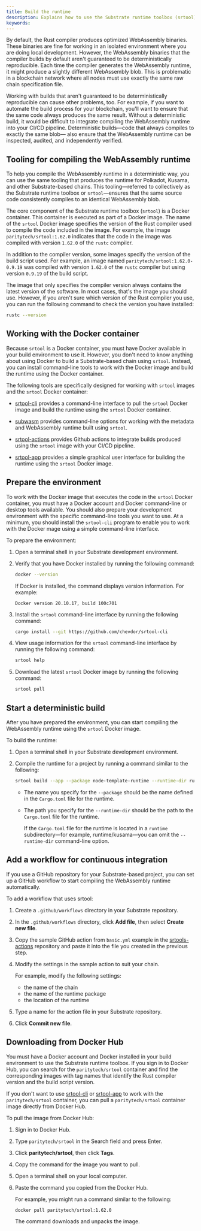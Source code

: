 ```yaml
---
title: Build the runtime
description: Explains how to use the Substrate runtime toolbox (srtool) and Docker to build the WebAssembly runtime for Substrate-based chains.
keywords:
---
```


By default, the Rust compiler produces optimized WebAssembly binaries. 
These binaries are fine for working in an isolated environment where you are doing local development.
However, the WebAssembly binaries that the compiler builds by default aren't guaranteed to be deterministically reproducible.
Each time the compiler generates the WebAssembly runtime, it might produce a slightly different WebAssembly blob. 
This is problematic in a blockchain network where all nodes must use exactly the same raw chain specification file.

Working with builds that aren't guaranteed to be deterministically reproducible can cause other problems, too.
For example, if you want to automate the build process for your blockchain, you'll want to ensure that the same code always produces the same result.
Without a deterministic build, it would be difficult to integrate compiling the WebAssembly runtime into your CI/CD pipeline.
Deterministic builds—code that always compiles to exactly the same blob— also ensure that the WebAssembly runtime can be inspected, audited, and independently verified.

## Tooling for compiling the WebAssembly runtime

To help you compile the WebAssembly runtime in a deterministic way, you can use the same tooling that produces the runtime for Polkadot, Kusama, and other Substrate-based chains.
This tooling—referred to collectively as the Substrate runtime toolbox or `srtool`—ensures that the same source code consistently compiles to an identical WebAssembly blob.

The core component of the Substrate runtime toolbox (`srtool`) is a Docker container.
This container is executed as part of a Docker image.
The name of the `srtool` Docker image specifies the version of the Rust compiler used to compile the code included in the image.
For example, the image `paritytech/srtool:1.62.0` indicates that the code in the image was compiled with version `1.62.0` of the `rustc` compiler.

In addition to the compiler version, some images specify the version of the build script used.
For example, an image named `paritytech/srtool:1.62.0-0.9.19` was compiled with version `1.62.0` of the `rustc` compiler but using version `0.9.19` of the build script.

The image that only specifies the compiler version always contains the latest version of the software.
In most cases, that's the image you should use.
However, if you aren't sure which version of the Rust compiler you use, you can run the following command to check the version you have installed:

```bash
rustc --version
```

## Working with the Docker container

Because `srtool` is a Docker container, you must have Docker available in your build environment to use it.
However, you don't need to know anything about using Docker to build a Substrate-based chain using `srtool`.
Instead, you can install command-line tools to work with the Docker image and build the runtime using the Docker container.

The following tools are specifically designed for working with `srtool` images and the `srtool` Docker container:

- [srtool-cli](https://github.com/chevdor/srtool-cli) provides a command-line interface to pull the `srtool` Docker image and build the runtime using the `srtool` Docker container.

- [subwasm](https://github.com/chevdor/subwasm) provides command-line options for working with the metadata and WebAssembly runtime built using `srtool`.

- [srtool-actions](https://github.com/chevdor/srtool-actions) provides Github actions to integrate builds produced using the `srtool` image with your CI/CD pipeline.
  
- [srtool-app](https://gitlab.com/chevdor/srtool-app) provides a simple graphical user interface for building the runtime using the `srtool` Docker image.

## Prepare the environment

To work with the Docker image that executes the code in the `srtool` Docker container, you must have a Docker account and Docker command-line or desktop tools available.
You should also prepare your development environment with the specific command-line tools you want to use.
At a minimum, you should install the `srtool-cli` program to enable you to work with the Docker mage using a simple command-line interface.

To prepare the environment:

1. Open a terminal shell in your Substrate development environment.

2. Verify that you have Docker installed by running the following command:
   
   ```bash
   docker --version
   ```

   If Docker is installed, the command displays version information.
   For example:

   ```text
   Docker version 20.10.17, build 100c701
   ```

3. Install the `srtool` command-line interface by running the following command:
   
   ```bash
   cargo install --git https://github.com/chevdor/srtool-cli
   ```

4. View usage information for the `srtool` command-line interface by running the following command:
   
   ```bash
   srtool help
   ```

4. Download the latest `srtool` Docker image by running the following command:
   
   ```bash
   srtool pull
   ```

## Start a deterministic build

After you have prepared the environment, you can start compiling the WebAssembly runtime using the `srtool` Docker image.

To build the runtime:

1. Open a terminal shell in your Substrate development environment.

2. Compile the runtime for a project by running a command similar to the following:
   
   ```bash
   srtool build --app --package node-template-runtime --runtime-dir runtime
   ```

   - The name you specify for the `--package` should be the name defined in the `Cargo.toml` file for the runtime.
   
   - The path you specify for the `--runtime-dir` should be the path to the  `Cargo.toml` file for the runtime.
     
       If the `Cargo.toml` file for the runtime is located in a `runtime` subdirectory—for example, runtime/kusama—you can omit the  `--runtime-dir` command-line option.

## Add a workflow for continuous integration

If you use a GitHub repository for your Substrate-based project, you can set up a GitHub workflow to start compiling the WebAssembly runtime automatically.

To add a workflow that uses srtool:

1. Create a `.github/workflows` directory in your Substrate repository.

1. In the `.github/workflows` directory, click **Add file**, then select **Create new file**.
   
1. Copy the sample GitHub action from `basic.yml` example in the [srtools-actions](https://github.com/chevdor/srtool-actions) repository and paste it into the file you created in the previous step.

1. Modify the settings in the sample action to suit your chain.
   
   For example, modify the following settings:

   - the name of the chain
   - the name of the runtime package
   - the location of the runtime
   
2. Type a name for the action file in your Substrate repository.

3. Click **Commit new file**.

## Downloading from Docker Hub

You must have a Docker account and Docker installed in your build environment to use the Substrate runtime toolbox.
If you sign in to Docker Hub, you can search for the `paritytech/srtool` container and find the corresponding images with tag names that identify the Rust compiler version and the build script version.

If you don't want to use [srtool-cli](#srtool-cli) or [srtool-app](https://gitlab.com/chevdor/srtool-app) to work with the  `paritytech/srtool` container, you can pull a `paritytech/srtool` container image directly from Docker Hub.

To pull the image from Docker Hub:

1. Sign in to Docker Hub.

2. Type `paritytech/srtool` in the Search field and press Enter.

3. Click **paritytech/srtool**, then click **Tags**.

4. Copy the command for the image you want to pull.
   
5. Open a terminal shell on your local computer.
   
6. Paste the command you copied from the Docker Hub.
   
   For example, you might run a command similar to the following:

   ```bash
   docker pull paritytech/srtool:1.62.0
   ```

   The command downloads and unpacks the image.
